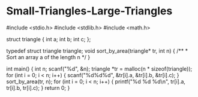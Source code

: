# Small-Triangles-Large-Triangles

#include <stdio.h>
#include <stdlib.h>
#include <math.h>

struct triangle
{
	int a;
	int b;
	int c;
};

typedef struct triangle triangle;
void sort_by_area(triangle* tr, int n) {
	/**
	* Sort an array a of the length n
	*/
}

int main()
{
	int n;
	scanf("%d", &n);
	triangle *tr = malloc(n * sizeof(triangle));
	for (int i = 0; i < n; i++) {
		scanf("%d%d%d", &tr[i].a, &tr[i].b, &tr[i].c);
	}
	sort_by_area(tr, n);
	for (int i = 0; i < n; i++) {
		printf("%d %d %d\n", tr[i].a, tr[i].b, tr[i].c);
	}
	return 0;
}
